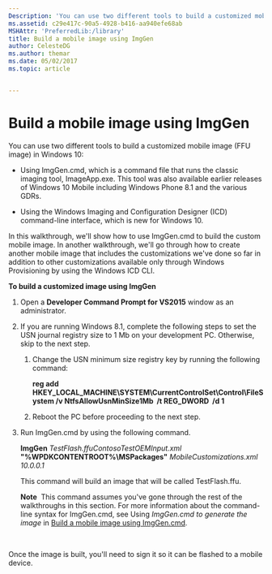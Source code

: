 ```yaml
---
Description: 'You can use two different tools to build a customized mobile image (FFU image) in Windows 10:'
ms.assetid: c29e417c-90a5-4928-b416-aa940efe68ab
MSHAttr: 'PreferredLib:/library'
title: Build a mobile image using ImgGen
author: CelesteDG
ms.author: themar
ms.date: 05/02/2017
ms.topic: article


---
```


# Build a mobile image using ImgGen


You can use two different tools to build a customized mobile image (FFU image) in Windows 10:

-   Using ImgGen.cmd, which is a command file that runs the classic imaging tool, ImageApp.exe. This tool was also available earlier releases of Windows 10 Mobile including Windows Phone 8.1 and the various GDRs.

-   Using the Windows Imaging and Configuration Designer (ICD) command-line interface, which is new for Windows 10.

In this walkthrough, we'll show how to use ImgGen.cmd to build the custom mobile image. In another walkthrough, we'll go through how to create another mobile image that includes the customizations we've done so far in addition to other customizations available only through Windows Provisioning by using the Windows ICD CLI.

**To build a customized image using ImgGen**

1.  Open a **Developer Command Prompt for VS2015** window as an administrator.

2.  If you are running Windows 8.1, complete the following steps to set the USN journal registry size to 1 Mb on your development PC. Otherwise, skip to the next step.

    1.  Change the USN minimum size registry key by running the following command:

        **reg add HKEY\_LOCAL\_MACHINE\\SYSTEM\\CurrentControlSet\\Control\\FileSystem /v NtfsAllowUsnMinSize1Mb  /t REG\_DWORD  /d 1**

    2.  Reboot the PC before proceeding to the next step.

3.  Run ImgGen.cmd by using the following command.

    **ImgGen** *TestFlash.ffuContosoTestOEMInput.xml* **"%WPDKCONTENTROOT%\\MSPackages"** *MobileCustomizations.xml 10.0.0.1*

    This command will build an image that will be called TestFlash.ffu.

    **Note**  This command assumes you've gone through the rest of the walkthroughs in this section. For more information about the command-line syntax for ImgGen.cmd, see Using *ImgGen.cmd to generate the image* in [Build a mobile image using ImgGen.cmd](https://msdn.microsoft.com/library/windows/hardware/dn756630).

     

Once the image is built, you'll need to sign it so it can be flashed to a mobile device.

 

 



